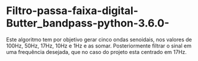 # Filtro-passa-faixa-digital-Butter_bandpass-python-3.6.0-
  
  Este algoritmo tem por objetivo gerar cinco ondas senoidais, nos valores de 100Hz, 50Hz, 17Hz, 10Hz e 1Hz e as somar. Posteriormente filtrar o sinal em uma frequência desejada, que no caso do projeto esta centrado em 17Hz.
